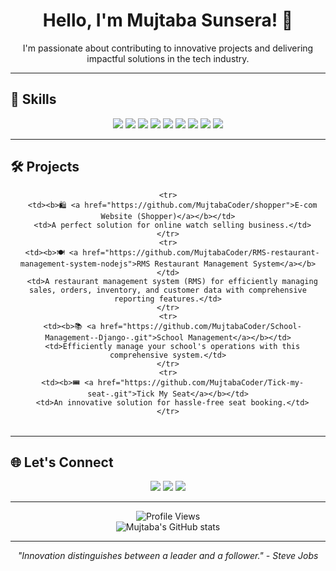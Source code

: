 <div align="center">
  
  <h1>Hello, I'm Mujtaba Sunsera! 👋</h1>
  <p>I'm passionate about contributing to innovative projects and delivering impactful solutions in the tech industry.</p>
</div>

---

## 🚀 Skills

<p align="center">
  <img src="https://img.shields.io/badge/-HTML5-E34F26?style=flat-square&logo=html5&logoColor=white"/>
  <img src="https://img.shields.io/badge/-CSS3-1572B6?style=flat-square&logo=css3&logoColor=white"/>
  <img src="https://img.shields.io/badge/-JavaScript-F7DF1E?style=flat-square&logo=javascript&logoColor=black"/>
  <img src="https://img.shields.io/badge/-Python-3776AB?style=flat-square&logo=python&logoColor=white"/>
  <img src="https://img.shields.io/badge/-Django-092E20?style=flat-square&logo=django&logoColor=white"/>
  <img src="https://img.shields.io/badge/-Node.js-339933?style=flat-square&logo=node.js&logoColor=white"/>
  <img src="https://img.shields.io/badge/-Express-000000?style=flat-square&logo=express&logoColor=white"/>
  <img src="https://img.shields.io/badge/-MongoDB-47A248?style=flat-square&logo=mongodb&logoColor=white"/>
  <img src="https://img.shields.io/badge/-MySQL-4479A1?style=flat-square&logo=mysql&logoColor=white"/>
</p>

---

## 🛠️ Projects

<div align="center">
  <table>
    
    <tr>
      <td><b>🛍️ <a href="https://github.com/MujtabaCoder/shopper">E-com Website (Shopper)</a></b></td>
      <td>A perfect solution for online watch selling business.</td>
    </tr>
    <tr>
      <td><b>🍽️ <a href="https://github.com/MujtabaCoder/RMS-restaurant-management-system-nodejs">RMS Restaurant Management System</a></b></td>
      <td>A restaurant management system (RMS) for efficiently managing sales, orders, inventory, and customer data with comprehensive reporting features.</td>
    </tr>
    <tr>
      <td><b>📚 <a href="https://github.com/MujtabaCoder/School-Management--Django-.git">School Management</a></b></td>
      <td>Efficiently manage your school's operations with this comprehensive system.</td>
    </tr>
    <tr>
      <td><b>🎟️ <a href="https://github.com/MujtabaCoder/Tick-my-seat-.git">Tick My Seat</a></b></td>
      <td>An innovative solution for hassle-free seat booking.</td>
    </tr>
  </table>
</div>

---

## 🌐 Let's Connect

<p align="center">
  <a href="https://www.linkedin.com/in/mujtaba-sunsera/"><img src="https://img.shields.io/badge/-LinkedIn-0077B5?style=flat-square&logo=linkedin&logoColor=white"/></a>
  <a href="mailto:mujtabacooder@gmail.com"><img src="https://img.shields.io/badge/-Email-D14836?style=flat-square&logo=gmail&logoColor=white"/></a>
  <a href="tel:+917021561890"><img src="https://img.shields.io/badge/-Phone-25D366?style=flat-square&logo=whatsapp&logoColor=white"/></a>
</p>

---

<div align="center">
  <img src="https://komarev.com/ghpvc/?username=MujtabaCoder&color=blue" alt="Profile Views"/>
</div>

<div align="center">
  <img src="https://github-readme-stats.vercel.app/api?username=MujtabaCoder&show_icons=true&theme=radical" alt="Mujtaba's GitHub stats"/>
</div>

---

<p align="center">
  <em>"Innovation distinguishes between a leader and a follower." - Steve Jobs</em>
</p>
